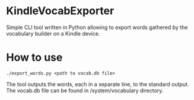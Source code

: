 KindleVocabExporter
===================

Simple CLI tool written in Python allowing to export words gathered by the vocabulary builder on a Kindle device.


How to use
==========
    ./export_words.py <path to vocab.db file>

The tool outputs the words, each in a separate line, to the standard output. The vocab.db file can be found in /system/vocabulary directory.
